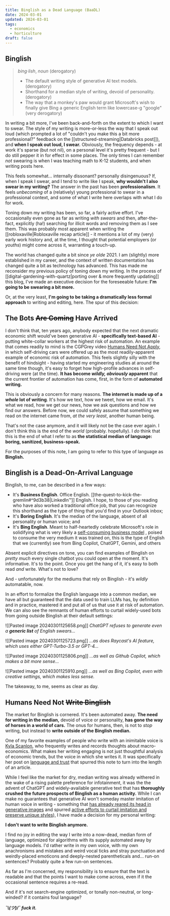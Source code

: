 ```yaml
---
title: Binglish as a Dead Language (BaaDL)
date: 2024-03-01
updated: 2024-03-01
tags:
  - economics
  - horticulture
draft: false
---
```

## Binglish
> 
> *bing·lish*, *noun* (derogatory)
> 
>  - The default writing style of generative AI text models. (derogatory)
>  - Shorthand for a median style of writing, devoid of personality. (derogatory)
>  - The way that a monkey's paw would grant Microsoft's wish to finally give Bing a generic English term like lowercase-g "google" (very derogatory)

In writing a bit more, I've been back-and-forth on the extent to which I want to swear. The style of my writing is more-or-less the way that I speak out loud (which prompted a lot of "couldn't you make this a bit more professional?" feedback on the [[structured-streaming|Databricks post]]), and **when I speak out loud, I swear.** Obviously, the frequency depends - at work it's sparse (but not nil), on a personal level it's pretty frequent - but I do still pepper it in for effect in some places. The only times I can remember *not* swearing is when I was teaching math to K-12 students, and when writing posts here.

This feels somewhat... internally dissonant? personally disingenuous? If, when I speak I swear, and I tend to write like I speak, **why wouldn't I also swear in my writing?** The answer in the past has been **professionalism**. It feels *unbecoming* of a (relatively) young professional to swear in a professional context, and some of what I write here overlaps with what I do for work.

Toning down my writing has been, so far, a fairly active effort. I've occasionally even gone as far as writing *with swears* and then, after-the-fact, explicitly (ha!) searching for illicit words and removing them as I see them. This was probably most apparent when writing the [[robloxaville|Robloxaville recap article]] - it mentions a lot of my (very) early work history and, at the time, I thought that potential employers (or *youths*) might come across it, warranting a touch-up.

The world has changed quite a bit since *ye olde* 2021. I am (slightly) more established in my career, and the context of written documentation has changed quite a bit as technology has advanced. This has made me reconsider my previous policy of toning down my writing. In the process of [[digital-gardening-with-quartz|porting over & more frequently updating]] this blog, I've made an executive decision for the foreseeable future: **I'm going to be swearing a bit more.**

Or, at the very least, **I'm going to be taking a dramatically less formal approach** to writing and editing, here. The spur of this decision:

## The Bots ~~Are Coming~~ Have Arrived

I don't think that, ten years ago, anybody expected that the next dramatic economic shift would've been generative AI - **specifically text-based AI** - putting white-collar workers at the highest risk of automation. An example that comes readily to mind is the CGPGrey video [Humans Need Not Apply](https://www.youtube.com/watch?v=7Pq-S557XQU), in which self-driving cars were offered up as the most readily-apparent example of economic risk of automation. This feels slightly silly with the benefit of hindsight - having started my engineering studies at around the same time though, it's easy to forget how high-profile advances in self-driving were (at the time). **It has become *wildly, obviously* apparent** that the current frontier of automation has come, first, in the form of **automated writing.**

This is obviously a concern for many reasons. **The internet is made up of a *whole* lot of writing**. It's how we text, how we tweet, how we email. It's what we read, how we get our news, how we ask questions and how we find our answers. Before now, we could safely assume that something we read on the internet came from, *at the very least*, another human being.

That's not the case anymore, and it will likely not be the case ever again. I don't think this is the end of the *world* (probably. hopefully). I *do* think that this is the end of what I refer to as **the statistical median of language: boring, sanitized, business-speak.**

For the purposes of this note, I am going to refer to this type of language as **Binglish.**

## Binglish is a Dead-On-Arrival Language

Binglish, to me, can be described in a few ways:

- It's **Business English**. Office English. [[the-quest-to-kick-the-gremlin#^9d3b38|LinkedIn™]] English. I hope, to those of you reading who have also worked a traditional office job, that you can recognize this shorthand as the type of thing that you'd find in your Outlook inbox;
- It's **Boring English**. It's the median of the language, absent of all personality or human voice; and
- It's **Bing English**. Meant to half-heartedly celebrate Microsoft's role in solidifying what is very likely a [self-consuming business model](https://www.youtube.com/watch?v=Si_mGxIzHlU) , poised to consume the very medium it was trained on, this is the type of English that we (currently) see from Bing Copilot, ChatGPT, Gemini, and others

Absent explicit directives on tone, you can find examples of Binglish on *pretty much* every single chatbot you could open at the moment. It's informative. It's to the point. Once you get the hang of it, it's easy to both read *and* write. What's not to love?

And - unfortunately for the mediums that rely on Binglish - it's *wildly* automatable, now.

In an effort to formalize the English language into a common median, we have all but guaranteed that the data used to train LLMs has, by definition and in practice, mastered it and put all of us that use it at risk of automation. We can also see the remnants of human efforts to curtail widely-used bots from going outside Binglish at their default settings:

![[Pasted image 20240301125658.png]]
*ChatGPT refuses to generate even a **generic list** of English swears...*

![[Pasted image 20240301125723.png]]
*...as does Raycast's AI feature, which uses either GPT-Turbo-3.5 or GPT-4...*

![[Pasted image 20240301125806.png]]
*...as well as Github Copilot, which makes a bit more sense...*

![[Pasted image 20240301125910.png]]
*...as well as Bing Copilot, even with creative settings, which makes less sense.*

The takeaway, to me, seems as clear as day.

## Humans Need Not ~~Write Binglish~~

The market for Binglish is cornered. It's been automated away. **The need for writing in the median,** devoid of voice or personality, **has gone the way of horses in a world of cars.** The onus for humans, then, is not to *stop* writing, but instead to **write outside of the Binglish median.**

One of my favorite examples of people who write with an inimitable voice is [Kyla Scanlon](https://substack.com/@kyla), who frequently writes and records thoughts about macro-economics. What makes her writing engaging is not just thoughtful analysis of economic trends, but the voice in which she writes it. It was specifically her post on [language and trust](https://kyla.substack.com/p/why-we-dont-trust-each-other-anymore) that spurred this note to turn into the length of an article.

While I feel like the market for dry, median writing was already withered in the wake of a rising palette preference for infotainment, it was the the advent of ChatGPT and widely-available generative text that has **thoroughly crushed the future prospects of Binglish as a human activity.** While I can make no guarantees that generative AI won't someday master imitation of human voice in writing - something that [has already reared its head in generative images](https://www.nytimes.com/2022/12/31/opinion/sarah-andersen-how-algorithim-took-my-work.html) and spurred [active efforts to curtail imitation and preserve unique styles](https://glaze.cs.uchicago.edu/index.html)), I have made a decision for my personal writing:

**I don't want to write Binglish anymore.**

I find no joy in editing the way I write into a now-dead, median form of language, optimized for algorithms with its supply automated away by language models. I'd rather write in my own voice, with my own anachronisms and mistakes and weird vocal ticks and stray punctuation and weirdly-placed emoticons and deeply-nested parentheticals and... run-on sentences? Probably quite a few run-on sentences.

As far as I'm concerned, my responsibility is to ensure that the text is readable and that the points I want to make come across, even if it the occasional sentence requires a re-read.

And if it's not search-engine optimized, or tonally non-neutral, or long-winded? if it contains foul language?

***¯\\_(ツ)_/¯ fuck it.***